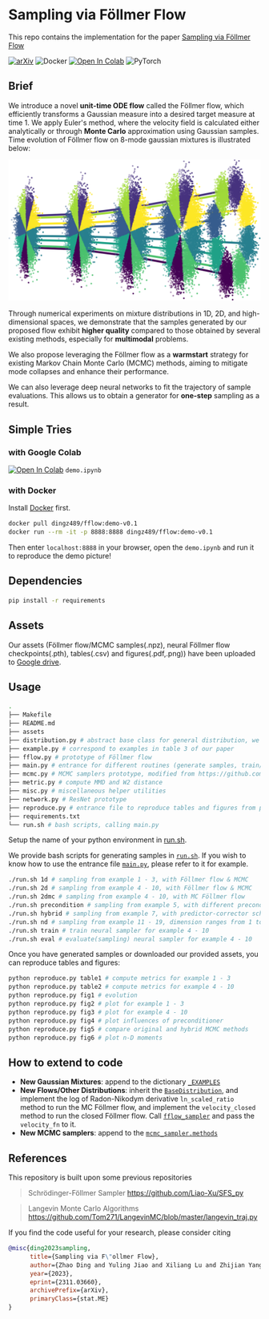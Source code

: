 # Sampling via Föllmer Flow
This repo contains the implementation for the paper [Sampling via Föllmer Flow](https://arxiv.org/abs/2311.03660)

[![arXiv](https://img.shields.io/badge/arXiv-2311.03660-b31b1b.svg?style=for-the-badge)](https://arxiv.org/abs/2311.03660)
![Docker](https://img.shields.io/badge/docker-%230db7ed.svg?style=for-the-badge&logo=docker&logoColor=white)
[![Open In Colab](https://colab.research.google.com/assets/colab-badge.svg)](https://colab.research.google.com/drive/1HVsa8qDyCeRVTUT4lxH0zQ-TwerYlWm8?usp=sharing)
![PyTorch](https://img.shields.io/badge/PyTorch-%23EE4C2C.svg?style=for-the-badge&logo=PyTorch&logoColor=white)

## Brief

We introduce a novel **unit-time ODE flow** called the Föllmer flow, which efficiently transforms a Gaussian measure into a desired target measure at time 1. We apply Euler's method, where the velocity field is calculated either analytically or through **Monte Carlo** approximation using Gaussian samples. Time evolution of Föllmer flow on 8-mode gaussian mixtures is illustrated below:

![evolution](assets/evolution.png)

Through numerical experiments on mixture distributions in 1D, 2D, and  high-dimensional spaces, we demonstrate that the samples generated by our proposed flow exhibit **higher quality** compared to those obtained by several existing methods, especially for **multimodal** problems.

We also propose leveraging the Föllmer flow as a **warmstart** strategy for existing Markov Chain Monte Carlo (MCMC) methods, aiming to mitigate mode collapses and enhance their performance.

We can also leverage deep neural networks to fit  the trajectory of sample evaluations. This allows us to obtain a generator for **one-step** sampling as a result.

## Simple Tries

### with Google Colab

[![Open In Colab](https://colab.research.google.com/assets/colab-badge.svg)](https://colab.research.google.com/drive/1HVsa8qDyCeRVTUT4lxH0zQ-TwerYlWm8?usp=sharing) `demo.ipynb`

### with Docker

Install [Docker](https://docs.docker.com/engine/install/) first.

```bash
docker pull dingz489/fflow:demo-v0.1
docker run --rm -it -p 8888:8888 dingz489/fflow:demo-v0.1
```

Then enter `localhost:8888` in your browser, open the `demo.ipynb` and run it to reproduce the demo picture!

## Dependencies

```bash
pip install -r requirements
``` 

## Assets

Our assets (Föllmer flow/MCMC samples(.npz), neural Föllmer flow checkpoints(.pth), tables(.csv) and figures(.pdf,.png)) have been uploaded to [Google drive](https://drive.google.com/drive/folders/1GKR-L5Ak6dhPad8OP72oRP1EGJObIeZW?usp=sharing).

## Usage

```bash
.
├── Makefile
├── README.md
├── assets
├── distribution.py # abstract base class for general distribution, we implemented n-D Gaussian mixtures here
├── example.py # correspond to examples in table 3 of our paper
├── fflow.py # prototype of Föllmer flow
├── main.py # entrance for different routines (generate samples, train/eval networks)
├── mcmc.py # MCMC samplers prototype, modified from https://github.com/Tom271/LangevinMC/blob/master/langevin_traj.py
├── metric.py # compute MMD and W2 distance
├── misc.py # miscellaneous helper utilities
├── network.py # ResNet prototype
├── reproduce.py # entrance file to reproduce tables and figures from paper
├── requirements.txt
└── run.sh # bash scripts, calling main.py
```

Setup the name of your python environment in [run.sh](run.sh).

We provide bash scripts for generating samples in [`run.sh`](run.sh). If you wish to know how to use the entrance file [`main.py`](main.py), please refer to it for example.
```bash
./run.sh 1d # sampling from example 1 - 3, with Föllmer flow & MCMC
./run.sh 2d # sampling from example 4 - 10, with Föllmer flow & MCMC
./run.sh 2dmc # sampling from example 4 - 10, with MC Föllmer flow
./run.sh precondition # sampling from example 5, with different preconditioners
./run.sh hybrid # sampling from example 7, with predictor-corrector scheme
./run.sh nd # sampling from example 11 - 19, dimension ranges from 1 to 10
./run.sh train # train neural sampler for example 4 - 10
./run.sh eval # evaluate(sampling) neural sampler for example 4 - 10
```

Once you have generated samples or downloaded our provided assets, you can reproduce tables and figures:
```bash
python reproduce.py table1 # compute metrics for example 1 - 3
python reproduce.py table2 # compute metrics for example 4 - 10
python reproduce.py fig1 # evolution
python reproduce.py fig2 # plot for example 1 - 3
python reproduce.py fig3 # plot for example 4 - 10
python reproduce.py fig4 # plot influences of preconditioner
python reproduce.py fig5 # compare original and hybrid MCMC methods
python reproduce.py fig6 # plot n-D moments
```

## How to extend to code

- **New Gaussian Mixtures**: append to the dictionary [`_EXAMPLES`](example.py)
- **New Flows/Other Distributions**: inherit the [`BaseDistribution`](distribution.py), and implement the log of Radon-Nikodym derivative `ln_scaled_ratio` method to run the MC Föllmer flow, and implement the `velocity_closed` method to run the closed Föllmer flow. Call [`fflow_sampler`](fflow.py) and pass the `velocity_fn` to it.
- **New MCMC samplers**: append to the [`mcmc_sampler.methods`](mcmc.py)


## References
This repository is built upon some previous repositories

> Schrödinger-Föllmer Sampler https://github.com/Liao-Xu/SFS_py

> Langevin Monte Carlo Algorithms https://github.com/Tom271/LangevinMC/blob/master/langevin_traj.py

If you find the code useful for your research, please consider citing

```bib
@misc{ding2023sampling,
      title={Sampling via F\"ollmer Flow}, 
      author={Zhao Ding and Yuling Jiao and Xiliang Lu and Zhijian Yang and Cheng Yuan},
      year={2023},
      eprint={2311.03660},
      archivePrefix={arXiv},
      primaryClass={stat.ME}
}
```
